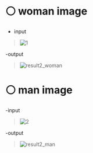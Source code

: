 # ⚪ woman image

- input 

> ![1](https://user-images.githubusercontent.com/87034655/139599537-c0b14ca0-6e0b-4225-9062-35a93daabbfe.jpg)

-output

> ![result2_woman](https://user-images.githubusercontent.com/87034655/139599571-67ff379e-0d22-4e0b-bd2f-da36b7d1b6ad.jpg)


# ⚪ man image

-input

> ![2](https://user-images.githubusercontent.com/87034655/139599561-f90b8b82-a2c8-4b64-adfb-c170cf9d82b2.jpg)
 
-output

> ![result2_man](https://user-images.githubusercontent.com/87034655/139599597-cd9aef99-1780-4d53-9d6c-546eb9b58843.jpg)
